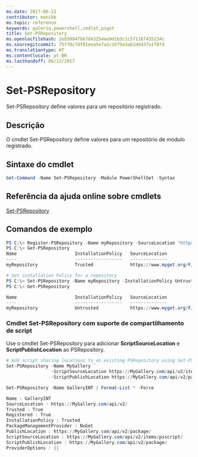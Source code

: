 ```yaml
---
ms.date: 2017-06-12
contributor: manikb
ms.topic: reference
keywords: galeria,powershell,cmdlet,psget
title: Set-PSRepository
ms.openlocfilehash: 2e850947b67d43254ee9d1b3c1c571167435234c
ms.sourcegitcommit: 75f70c7df01eea5e7a2c16f9a3ab1dd437a1f8fd
ms.translationtype: HT
ms.contentlocale: pt-BR
ms.lasthandoff: 06/12/2017
---
```

<a id="set-psrepository" class="xliff"></a>
# Set-PSRepository

Set-PSRepository define valores para um repositório registrado.

<a id="description" class="xliff"></a>
## Descrição

O cmdlet Set-PSRepository define valores para um repositório de módulo registrado.

<a id="cmdlet-syntax" class="xliff"></a>
## Sintaxe do cmdlet

```powershell
Get-Command -Name Set-PSRepository -Module PowerShellGet -Syntax
```
<a id="cmdlet-online-help-reference" class="xliff"></a>
## Referência da ajuda online sobre cmdlets

[Set-PSRepository](http://go.microsoft.com/fwlink/?LinkID=517128)

<a id="example-commands" class="xliff"></a>
## Comandos de exemplo

```powershell
PS C:\> Register-PSRepository -Name myRepository -SourceLocation "https://www.myget.org/F/powershellgetdemo/api/v2" -InstallationPolicy Trusted
PS C:\> Get-PSRepository
Name                      InstallationPolicy   SourceLocation
----                      ------------------   --------------
myRepository              Trusted              https://www.myget.org/F/powershellgetdemo/api/v2

# Set installation Policy for a repository
PS C:\> Set-PSRepository -Name myRepository -InstallationPolicy Untrusted
PS C:\> Get-PSRepository

Name                      InstallationPolicy   SourceLocation
----                      ------------------   --------------
myRepository              Untrusted            https://www.myget.org/F/powershellgetdemo/api/v2
```


<a id="set-psrepository-cmdlet-with-script-sharing-support" class="xliff"></a>
### Cmdlet Set-PSRepository com suporte de compartilhamento de script

Use o cmdlet Set-PSRepository para adicionar **ScriptSourceLocation** e **ScriptPublishLocation** ao PSRepository.
```powershell
# Add script sharing locations to an existing PSRepository using Set-PSRepository object.
Set-PSRepository -Name MyGallery `
                 -ScriptSourceLocation https://MyGallery.com/api/v2/items/psscript/ `
                 -ScriptPublishLocation https://MyGallery.com/api/v2/package/

Get-PSRepository -Name GalleryINT | Format-List * -Force

Name : GalleryINT
SourceLocation : https://MyGallery.com/api/v2/
Trusted : True
Registered : True
InstallationPolicy : Trusted
PackageManagementProvider : NuGet
PublishLocation : https://MyGallery.com/api/v2/package/
ScriptSourceLocation : https://MyGallery.com/api/v2/items/psscript/
ScriptPublishLocation : https://MyGallery.com/api/v2/package/
ProviderOptions : {}

```

